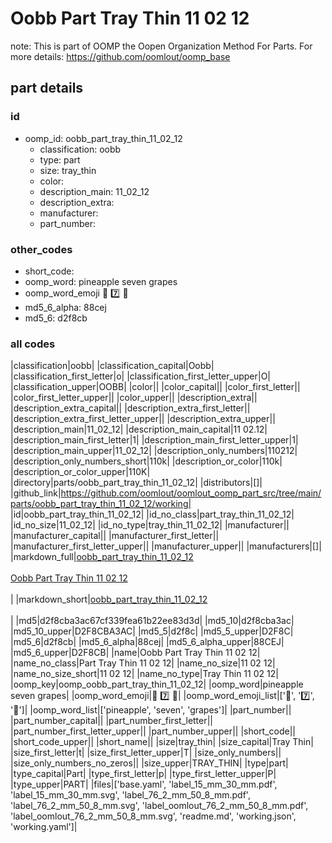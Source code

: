 # Oobb Part Tray Thin 11 02 12  

note: This is part of OOMP the Oopen Organization Method For Parts. For more details: https://github.com/oomlout/oomp_base

##  part details





### id
* oomp_id: oobb_part_tray_thin_11_02_12
  * classification: oobb
  * type: part
  * size: tray_thin
  * color: 
  * description_main: 11_02_12
  * description_extra: 
  * manufacturer: 
  * part_number: 

### other_codes
* short_code: 
* oomp_word: pineapple seven grapes
* oomp_word_emoji :pineapple: :seven: :grapes:
* md5_6_alpha: 88cej
* md5_6: d2f8cb

### all codes 
|classification|oobb|
|classification_capital|Oobb|
|classification_first_letter|o|
|classification_first_letter_upper|O|
|classification_upper|OOBB|
|color||
|color_capital||
|color_first_letter||
|color_first_letter_upper||
|color_upper||
|description_extra||
|description_extra_capital||
|description_extra_first_letter||
|description_extra_first_letter_upper||
|description_extra_upper||
|description_main|11_02_12|
|description_main_capital|11 02.12|
|description_main_first_letter|1|
|description_main_first_letter_upper|1|
|description_main_upper|11_02_12|
|description_only_numbers|110212|
|description_only_numbers_short|110k|
|description_or_color|110k|
|description_or_color_upper|110K|
|directory|parts/oobb_part_tray_thin_11_02_12|
|distributors|[]|
|github_link|https://github.com/oomlout/oomlout_oomp_part_src/tree/main/parts/oobb_part_tray_thin_11_02_12/working|
|id|oobb_part_tray_thin_11_02_12|
|id_no_class|part_tray_thin_11_02_12|
|id_no_size|11_02_12|
|id_no_type|tray_thin_11_02_12|
|manufacturer||
|manufacturer_capital||
|manufacturer_first_letter||
|manufacturer_first_letter_upper||
|manufacturer_upper||
|manufacturers|[]|
|markdown_full|[oobb_part_tray_thin_11_02_12](https://github.com/oomlout/oomlout_oomp_part_src/tree/main/parts/oobb_part_tray_thin_11_02_12/working)<br>[](https://github.com/oomlout/oomlout_oomp_part_src/tree/main/parts/oobb_part_tray_thin_11_02_12/working)<br>[Oobb Part Tray Thin 11 02 12](https://github.com/oomlout/oomlout_oomp_part_src/tree/main/parts/oobb_part_tray_thin_11_02_12/working)<br><br>|
|markdown_short|[oobb_part_tray_thin_11_02_12](https://github.com/oomlout/oomlout_oomp_part_src/tree/main/parts/oobb_part_tray_thin_11_02_12/working)<br><br>|
|md5|d2f8cba3ac67cf339fea61b22ee83d3d|
|md5_10|d2f8cba3ac|
|md5_10_upper|D2F8CBA3AC|
|md5_5|d2f8c|
|md5_5_upper|D2F8C|
|md5_6|d2f8cb|
|md5_6_alpha|88cej|
|md5_6_alpha_upper|88CEJ|
|md5_6_upper|D2F8CB|
|name|Oobb Part Tray Thin 11 02 12|
|name_no_class|Part Tray Thin 11 02 12|
|name_no_size|11 02 12|
|name_no_size_short|11 02 12|
|name_no_type|Tray Thin 11 02 12|
|oomp_key|oomp_oobb_part_tray_thin_11_02_12|
|oomp_word|pineapple seven grapes|
|oomp_word_emoji|:pineapple: :seven: :grapes:|
|oomp_word_emoji_list|[':pineapple:', ':seven:', ':grapes:']|
|oomp_word_list|['pineapple', 'seven', 'grapes']|
|part_number||
|part_number_capital||
|part_number_first_letter||
|part_number_first_letter_upper||
|part_number_upper||
|short_code||
|short_code_upper||
|short_name||
|size|tray_thin|
|size_capital|Tray Thin|
|size_first_letter|t|
|size_first_letter_upper|T|
|size_only_numbers||
|size_only_numbers_no_zeros||
|size_upper|TRAY_THIN|
|type|part|
|type_capital|Part|
|type_first_letter|p|
|type_first_letter_upper|P|
|type_upper|PART|
|files|['base.yaml', 'label_15_mm_30_mm.pdf', 'label_15_mm_30_mm.svg', 'label_76_2_mm_50_8_mm.pdf', 'label_76_2_mm_50_8_mm.svg', 'label_oomlout_76_2_mm_50_8_mm.pdf', 'label_oomlout_76_2_mm_50_8_mm.svg', 'readme.md', 'working.json', 'working.yaml']|
